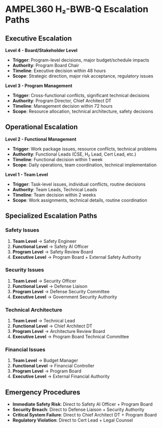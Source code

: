 # AMPEL360 H₂-BWB-Q Escalation Paths

## Executive Escalation
**Level 4 - Board/Stakeholder Level**
- **Trigger**: Program-level decisions, major budget/schedule impacts
- **Authority**: Program Board Chair
- **Timeline**: Executive decision within 48 hours
- **Scope**: Strategic direction, major risk acceptance, regulatory issues

**Level 3 - Program Management**
- **Trigger**: Cross-functional conflicts, significant technical decisions
- **Authority**: Program Director, Chief Architect DT
- **Timeline**: Management decision within 72 hours
- **Scope**: Resource allocation, technical architecture, safety decisions

## Operational Escalation
**Level 2 - Functional Management**
- **Trigger**: Work package issues, resource conflicts, technical problems
- **Authority**: Functional Leads (CSE, H₂ Lead, Cert Lead, etc.)
- **Timeline**: Functional decision within 1 week
- **Scope**: Daily operations, team coordination, technical implementation

**Level 1 - Team Level**
- **Trigger**: Task-level issues, individual conflicts, routine decisions
- **Authority**: Team Leads, Technical Leads
- **Timeline**: Team decision within 2 weeks
- **Scope**: Work assignments, technical details, routine coordination

## Specialized Escalation Paths

### Safety Issues
1. **Team Level** → Safety Engineer
2. **Functional Level** → Safety AI Officer
3. **Program Level** → Safety Review Board
4. **Executive Level** → Program Board + External Safety Authority

### Security Issues
1. **Team Level** → Security Officer
2. **Functional Level** → Defense Liaison
3. **Program Level** → Defense Security Committee
4. **Executive Level** → Government Security Authority

### Technical Architecture
1. **Team Level** → Technical Lead
2. **Functional Level** → Chief Architect DT
3. **Program Level** → Architecture Review Board
4. **Executive Level** → Program Board Technical Committee

### Financial Issues
1. **Team Level** → Budget Manager
2. **Functional Level** → Financial Controller
3. **Program Level** → Program Board
4. **Executive Level** → External Financial Authority

## Emergency Procedures
- **Immediate Safety Risk**: Direct to Safety AI Officer + Program Board
- **Security Breach**: Direct to Defense Liaison + Security Authority
- **Critical System Failure**: Direct to Chief Architect DT + Program Board
- **Regulatory Violation**: Direct to Cert Lead + Legal Counsel